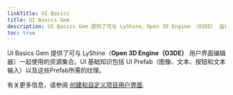 ```yaml
---
linkTitle: UI Basics
title: UI Basics Gem
description: UI Basics Gem 提供了可与 LyShine、Open 3D Engine （O3DE） 运行时用户界面系统和编辑器一起使用的资源集合。
toc: true
---
```


UI Basics Gem 提供了可与 LyShine（**Open 3D Engine（O3DE）** 用户界面编辑器）一起使用的资源集合。UI 基础知识包括 UI Prefab（图像、文本、按钮和文本输入）以及这些Prefab所需的纹理。

有关更多信息，请参阅 [创建和自定义项目用户界面](/docs/user-guide/interactivity/user-interface/).

